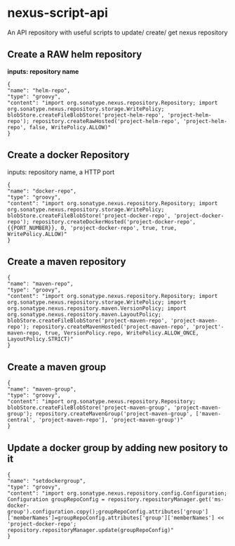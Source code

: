 # nexus-script-api
An API repository with useful scripts to update/ create/ get nexus repository 

## Create a RAW helm repository
**inputs: repository name**
```
{
"name": "helm-repo",
"type": "groovy",
"content": "import org.sonatype.nexus.repository.Repository; import org.sonatype.nexus.repository.storage.WritePolicy; blobStore.createFileBlobStore('project-helm-repo', 'project-helm-repo'); repository.createRawHosted('project-helm-repo', 'project-helm-repo', false, WritePolicy.ALLOW)"
}
```
## Create a docker Repository
inputs: repository name, a HTTP port
```
{
"name": "docker-repo",
"type": "groovy",
"content": "import org.sonatype.nexus.repository.Repository; import org.sonatype.nexus.repository.storage.WritePolicy; blobStore.createFileBlobStore('project-docker-repo', 'project-docker-repo'); repository.createDockerHosted('project-docker-repo', {{PORT_NUMBER}}, 0, 'project-docker-repo', true, true, WritePolicy.ALLOW)"
}
```
## Create a maven repository
```
{
"name": "maven-repo",
"type": "groovy",
"content": "import org.sonatype.nexus.repository.Repository; import org.sonatype.nexus.repository.storage.WritePolicy; import org.sonatype.nexus.repository.maven.VersionPolicy; import org.sonatype.nexus.repository.maven.LayoutPolicy; blobStore.createFileBlobStore('project-maven-repo', 'project-maven-repo'); repository.createMavenHosted('project-maven-repo', 'project'-maven-repo, true, VersionPolicy.repo, WritePolicy.ALLOW_ONCE, LayoutPolicy.STRICT)"
}
```
## Create a maven group
```
{
"name": "maven-group",
"type": "groovy",
"content": "import org.sonatype.nexus.repository.Repository; blobStore.createFileBlobStore('project-maven-group', 'project-maven-group'); repository.createMavenGroup('project-maven-group', ['maven-central', 'project-maven-repo'], 'project-maven-group')"
}
```
## Update a docker group by adding new pository to it
```
{
"name": "setdockergroup",
"type": "groovy",
"content": "import org.sonatype.nexus.repository.config.Configuration; Configuration groupRepoConfig = repository.repositoryManager.get('ms-docker-group').configuration.copy();groupRepoConfig.attributes['group']['memberNames']=groupRepoConfig.attributes['group']['memberNames'] << 'project-docker-repo'; repository.repositoryManager.update(groupRepoConfig)"
}
```

